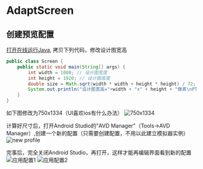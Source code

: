 # AdaptScreen

## 创建预览配置

[打开在线运行Java](https://c.runoob.com/compile/10), 拷贝下列代码，修改设计图宽高
```java
public class Screen {
    public static void main(String[] args) {
        int width = 1080; // 设计图宽度
        int height = 1920; // 设计图高度
        double size = Math.sqrt(width * width + height * height) / 72;
        System.out.println("设计图宽高="+width + "x" + height + "像素\nPT预览尺寸=" + size + "英寸");
    }
}
```

如下图修改为750x1334（UI喜欢ios有什么办法）
![750x1334](https://raw.githubusercontent.com/licheedev/AdaptScreen/master/imgs/run_java.png)

计算好尺寸后，打开Android Studio的"AVD Manager"（Tools->AVD Manager）,创建一个新的配置（只需要创建配置，不用以此建立模拟器实例）
![new profile](https://raw.githubusercontent.com/licheedev/AdaptScreen/master/imgs/new_preview_profile.png)

完事后，完全关闭Android Studio，再打开，这样才能再编辑界面看到新的配置
![应用配置1](https://raw.githubusercontent.com/licheedev/AdaptScreen/master/imgs/select_profile1.png)
![应用配置2](https://raw.githubusercontent.com/licheedev/AdaptScreen/master/imgs/select_profile2.png)

